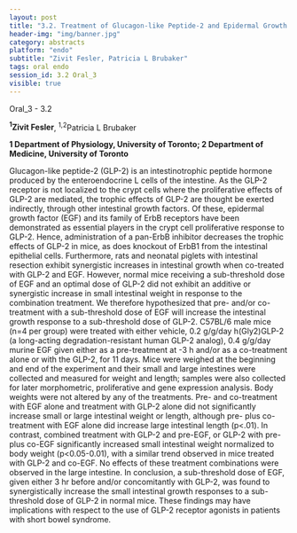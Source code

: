 ```yaml
---
layout: post
title: "3.2. Treatment of Glucagon-like Peptide-2 and Epidermal Growth Factor Simultaneously Increases Small Intestine Growth Synergistically in Mice "
header-img: "img/banner.jpg"
category: abstracts
platform: "endo"
subtitle: "Zivit Fesler, Patricia L Brubaker"
tags: oral endo
session_id: 3.2 Oral_3
visible: true
---
```

Oral_3 - 3.2

**<sup>1</sup>Zivit Fesler**, <sup>1,2</sup>Patricia L Brubaker

__1 Department of Physiology, University of Toronto; 2 Department of Medicine, University of Toronto__

Glucagon-like peptide-2 (GLP-2) is an intestinotrophic peptide hormone produced by the enteroendocrine L cells of the intestine. As the GLP-2 receptor is not localized to the crypt cells where the proliferative effects of GLP-2 are mediated, the trophic effects of GLP-2 are thought be exerted indirectly, through other intestinal growth factors. Of these, epidermal growth factor (EGF) and its family of ErbB receptors have been demonstrated as essential players in the crypt cell proliferative response to GLP-2. Hence, administration of a pan-ErbB inhibitor decreases the trophic effects of GLP-2 in mice, as does knockout of ErbB1 from the intestinal epithelial cells. Furthermore, rats and neonatal piglets with intestinal resection exhibit synergistic increases in intestinal growth when co-treated with GLP-2 and EGF. However, normal mice receiving a sub-threshold dose of EGF and an optimal dose of GLP-2 did not exhibit an additive or synergistic increase in small intestinal weight in response to the combination treatment. We therefore hypothesized that pre- and/or co-treatment with a sub-threshold dose of EGF will increase the intestinal growth response to a sub-threshold dose of GLP-2. C57BL/6 male mice (n=4 per group) were treated with either vehicle, 0.2  g/g/day h(Gly2)GLP-2 (a long-acting degradation-resistant human GLP-2 analog), 0.4  g/g/day murine EGF given either as a pre-treatment at -3 h and/or as a co-treatment alone or with the GLP-2, for 11 days. Mice were weighed at the beginning and end of the experiment and their small and large intestines were collected and measured for weight and length; samples were also collected for later morphometric, proliferative and gene expression analysis. Body weights were not altered by any of the treatments. Pre- and co-treatment with EGF alone and treatment with GLP-2 alone did not significantly increase small or large intestinal weight or length, although pre- plus co-treatment with EGF alone did increase large intestinal length (p<.01). In contrast, combined treatment with GLP-2 and pre-EGF, or GLP-2 with pre- plus co-EGF significantly increased small intestinal weight normalized to body weight (p<0.05-0.01), with a similar trend observed in mice treated with GLP-2 and co-EGF. No effects of these treatment combinations were observed in the large intestine. In conclusion, a sub-threshold dose of EGF, given either 3 hr before and/or concomitantly with GLP-2, was found to synergistically increase the small intestinal growth responses to a sub-threshold dose of GLP-2 in normal mice.  These findings may have implications with respect to the use of GLP-2 receptor agonists in patients with short bowel syndrome.